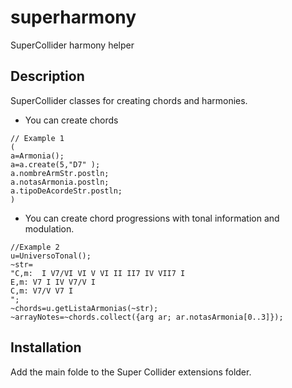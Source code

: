 # superharmony
SuperCollider harmony helper

## Description 
SuperCollider classes for creating chords and harmonies.

- You can create chords 
```
// Example 1
(
a=Armonia();
a=a.create(5,"D7" );
a.nombreArmStr.postln;
a.notasArmonia.postln;
a.tipoDeAcordeStr.postln;
)
```
- You can create chord progressions with tonal information and modulation.
```
//Example 2
u=UniversoTonal();
~str=
"C,m:  I V7/VI VI V VI II II7 IV VII7 I
E,m: V7 I IV V7/V I
C,m: V7/V V7 I
";
~chords=u.getListaArmonias(~str);
~arrayNotes=~chords.collect({arg ar; ar.notasArmonia[0..3]});
```


## Installation
Add the main folde to the Super Collider extensions folder.
